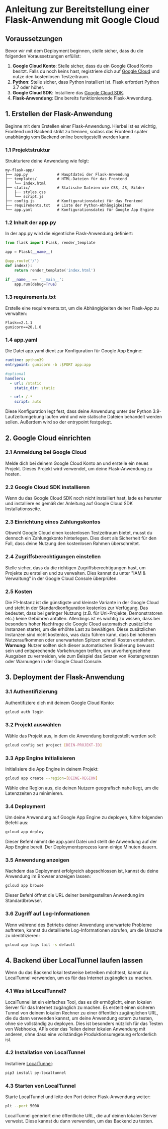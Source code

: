 # Anleitung zur Bereitstellung einer Flask-Anwendung mit Google Cloud

## Voraussetzungen

Bevor wir mit dem Deployment beginnen, stelle sicher, dass du die folgenden Voraussetzungen erfüllst:

1. **Google Cloud Konto**: Stelle sicher, dass du ein Google Cloud Konto besitzt. Falls du noch keins hast, registriere dich auf [Google Cloud](https://cloud.google.com/) und nutze den kostenlosen Testzeitraum.
2. **Python**: Stelle sicher, dass Python installiert ist. Flask erfordert Python 3.7 oder höher.
3. **Google Cloud SDK**: Installiere das [Google Cloud SDK](https://cloud.google.com/sdk/docs/install).
4. **Flask-Anwendung**: Eine bereits funktionierende Flask-Anwendung.

## 1. Erstellen der Flask-Anwendung

Beginne mit dem Erstellen einer Flask-Anwendung. Hierbei ist es wichtig, Frontend und Backend strikt zu trennen, sodass das Frontend später unabhängig vom Backend online bereitgestellt werden kann.

### 1.1 Projektstruktur

Strukturiere deine Anwendung wie folgt:

```plaintext
my-flask-app/
├── app.py             # Hauptdatei der Flask-Anwendung
├── templates/         # HTML-Dateien für das Frontend
│   └── index.html
├── static/            # Statische Dateien wie CSS, JS, Bilder
│   ├── styles.css
│   └── script.js
├── config.js          # Konfigurationsdatei für das Frontend
├── requirements.txt   # Liste der Python-Abhängigkeiten
└── app.yaml           # Konfigurationsdatei für Google App Engine 
```


### 1.2 Inhalt der app.py
In der app.py wird die eigentliche Flask-Anwendung definiert:

```python
from flask import Flask, render_template

app = Flask(__name__)

@app.route('/')
def index():
    return render_template('index.html')

if __name__ == '__main__':
    app.run(debug=True)
```

### 1.3 requirements.txt
Erstelle eine requirements.txt, um die Abhängigkeiten deiner Flask-App zu verwalten:

```plaintext
Flask==2.1.1
gunicorn==20.1.0
```
### 1.4 app.yaml
Die Datei app.yaml dient zur Konfiguration für Google App Engine:

```yaml
runtime: python39
entrypoint: gunicorn -b :$PORT app:app

#optional
handlers:
  - url: /static
    static_dir: static

  - url: /.*
    script: auto
```
Diese Konfiguration legt fest, dass deine Anwendung unter der Python 3.9-Laufzeitumgebung laufen wird und wie statische Dateien behandelt werden sollen. Außerdem wird so der entrypoint festgelegt.

## 2. Google Cloud einrichten

### 2.1 Anmeldung bei Google Cloud
Melde dich bei deinem Google Cloud Konto an und erstelle ein neues Projekt. Dieses Projekt wird verwendet, um deine Flask-Anwendung zu hosten.

### 2.2 Google Cloud SDK installieren
Wenn du das Google Cloud SDK noch nicht installiert hast, lade es herunter und installiere es gemäß der Anleitung auf Google Cloud SDK Installationsseite.

### 2.3 Einrichtung eines Zahlungskontos
Obwohl Google Cloud einen kostenlosen Testzeitraum bietet, musst du dennoch ein Zahlungskonto hinterlegen. Dies dient als Sicherheit für den Fall, dass deine Nutzung den kostenlosen Rahmen überschreitet.

### 2.4 Zugriffsberechtigungen einstellen
Stelle sicher, dass du die richtigen Zugriffsberechtigungen hast, um Projekte zu erstellen und zu verwalten. Dies kannst du unter "IAM & Verwaltung" in der Google Cloud Console überprüfen.

### 2.5 Kosten
Die F1-Instanz ist die günstigste und kleinste Variante in der Google Cloud und steht in der Standardkonfiguration kostenlos zur Verfügung. Das bedeutet, dass bei geringer Nutzung (z.B. für Uni-Projekte, Demonstratoren etc.) keine Gebühren anfallen. Allerdings ist es wichtig zu wissen, dass bei besonders hoher Nachfrage die Google Cloud automatisch zusätzliche Instanzen startet, um die erhöhte Last zu bewältigen. Diese zusätzlichen Instanzen sind nicht kostenlos, was dazu führen kann, dass bei höherem Nutzeraufkommen oder unerwarteten Spitzen schnell Kosten entstehen. **Warnung:** Nutzer sollten sich dieser automatischen Skalierung bewusst sein und entsprechende Vorkehrungen treffen, um unvorhergesehene Ausgaben zu vermeiden, wie zum Beispiel das Setzen von Kostengrenzen oder Warnungen in der Google Cloud Console.


## 3. Deployment der Flask-Anwendung

### 3.1 Authentifizierung
Authentifiziere dich mit deinem Google Cloud Konto:

```bash
gcloud auth login
```
### 3.2 Projekt auswählen
Wähle das Projekt aus, in dem die Anwendung bereitgestellt werden soll:

```bash
gcloud config set project [DEIN-PROJEKT-ID]
```
### 3.3 App Engine initialisieren
Initialisiere die App Engine in deinem Projekt:

```bash
gcloud app create --region=[DEINE-REGION]
```
Wähle eine Region aus, die deinen Nutzern geografisch nahe liegt, um die Latenzzeiten zu minimieren.

### 3.4 Deployment
Um deine Anwendung auf Google App Engine zu deployen, führe folgenden Befehl aus:

```bash
gcloud app deploy
```
Dieser Befehl nimmt die app.yaml Datei und stellt die Anwendung auf der App Engine bereit. Der Deploymentsprozess kann einige Minuten dauern.

### 3.5 Anwendung anzeigen
Nachdem das Deployment erfolgreich abgeschlossen ist, kannst du deine Anwendung im Browser anzeigen lassen:

```bash
gcloud app browse
```
Dieser Befehl öffnet die URL deiner bereitgestellten Anwendung im Standardbrowser.

### 3.6 Zugriff auf Log-Informationen

Wenn während des Betriebs deiner Anwendung unerwartete Probleme auftreten, kannst du detaillierte Log-Informationen abrufen, um die Ursache zu identifizieren:

```bash
gcloud app logs tail -s default
```

## 4. Backend über LocalTunnel laufen lassen

Wenn du das Backend lokal testweise betreiben möchtest, kannst du LocalTunnel verwenden, um es für das Internet zugänglich zu machen.

### 4.1 Was ist LocalTunnel?
LocalTunnel ist ein einfaches Tool, das es dir ermöglicht, einen lokalen Server für das Internet zugänglich zu machen. Es erstellt einen sicheren Tunnel von deinem lokalen Rechner zu einer öffentlich zugänglichen URL, die du dann verwenden kannst, um deine Anwendung extern zu testen, ohne sie vollständig zu deployen. Dies ist besonders nützlich für das Testen von Webhooks, APIs oder das Teilen deiner lokalen Anwendung mit anderen, ohne dass eine vollständige Produktionsumgebung erforderlich ist.

### 4.2 Installation von LocalTunnel
Installiere [LocalTunnel](https://pypi.org/project/py-localtunnel/):

```bash
pip3 install py-localtunnel
```
### 4.3 Starten von LocalTunnel
Starte LocalTunnel und leite den Port deiner Flask-Anwendung weiter:

```bash
plt --port 5000
```
LocalTunnel generiert eine öffentliche URL, die auf deinen lokalen Server verweist. Diese kannst du dann verwenden, um das Backend zu testen.